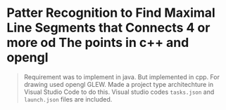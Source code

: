 # Patter Recognition to Find Maximal Line Segments that Connects 4 or more od The points in c++ and opengl 
> Requirement was to implement in java. But implemented in cpp. For drawing used opengl GLEW. 
> Made a project type architechture in Visual Studio Code to do this. Visual studio codes ``tasks.json`` and ```launch.json``` files are included.
